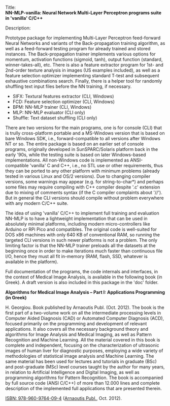 Title:<br/>
<b>NN-MLP-vanilla: Neural Network Multi-Layer Perceptron programs suite in 'vanilla' C/C++</b>

Description:<br/>
<p>Prototype package for implementing Multi-Layer Perceptron feed-forward Neural Networks and variants of the Back-propagation training algorithm, as well as a feed-forward testing program for already trained and stored instances. The Back-propagation trainer implements various options for momentum, activation functions (sigmoid, tanh), output function (standard, winner-takes-all), etc. There is also a feature extractor program for 1st- and 2nd-order texture analysis in images (US examples included), as well as a feature selection optimizer implementing standard T-test and subsequent exhaustive combinations search. Finally, there is a helper tool for randomly shuffling text input files before the NN training, if necessary.</p>
<ul>
  <li>SIFX: Textural features extractor (CLI, Windows)</li>
  <li>FCD: Feature selection optimizer (CLI, Windows)</li>
  <li>BPM: NN-MLP trainer (CLI, Windows)</li>
  <li>MLP: NN-MLP evaluator (CLI only)</li>
  <li>Shuffle: Text dataset shuffling (CLI only)</li>
</ul>
<p>There are two versions for the main programs, one is for console (CLI) that is trully cross-platform portable and a MS-Windows version that is based on bare Windows SDK, i.e., forward-compatible to all versions after Windows NT or so. The entire package is based on an earlier set of console programs, originally developed in SunSPARC/Solaris platform back in the early '90s, while the testing suite is based on later Windows-based implementations. All non-Windows code is implemented as ANSI-compatible 'vanilla' C and C++, i.e., no STL use or other requirements, thus they can be ported to any other platform with minimum problems (already tested in various Linux and OS/2 versions). Due to changing compiler versions, some warnings may appear (e.g. for string-to-char*) and perhaps some files may require compiling with C++ compiler despite '.c' extension due to mixing of comments syntax (if the C compiler complaints about '//'). But in general the CLI versions should compile without problem everywhere with any modern C/C++ suite.</p>
<p>The idea of using 'vanilla' C/C++ to implement full training and evaluation NN-MLP is to have a lightweight implementation that can be used in absolutely minimal platforms, including modern micro-controllers like Arduino or RPi Pico and compatibles. The original code is well-suited for DOS x86 machines with only 640 KB of conventional RAM, so running the targeted CLI versions in such newer platforms is not a problem. The only limiting factor is that the NN-MLP trainer preloads all the datasets at the beginning once in order to make iterations much faster than continuous file I/O, hence they must all fit in-memory (RAM, flash, SSD, whatever is available in the platform).</p>
<p>Full documentation of the programs, the code internals and interfaces, in the context of Medical Image Analysis, is available in the following book (in Greek). A draft version is also included in this package in the 'doc' folder.</p>
<p><strong>Algorithms for Medical Image Analysis – Part I: Applications Programming (in Greek)</strong></p>
<p>H. Georgiou. Book published by Arnaoutis Publ. (Oct. 2012). The book is the first part of a two-volume work on all the intermediate processing levels in Computer Aided Diagnosis (CAD) or Automated Computer Diagnosis (ACD), focused primarily on the programming and development of relevant applications. It also covers all the necessary background theory and algorithms for Image Analysis and Medical Imaging, as well as Pattern Recognition and Machine Learning. All the material covered in this book is complete and independent, focusing on the characterization of ultrasonic images of human liver for diagnostic purposes, employing a wide variety of methodologies of statistical image analysis and Machine Learning. The same material has been used for lectures and tutorials in graduate (BSc) and post-graduate (MSc) level courses taught by the author for many years, in relation to Artificial Intelligence and Digital Imaging, as well as programming algorithms for Pattern Recognition. The book is accompanied by full source code (ANSI C/C++) of more than 12.000 lines and complete description of the implemented full applications that are presented therein.</p>
<a href="http://www.ekdoseis-arnaoutis.gr/panepistimiaka/algorithmoi-analysis-iatrikis-eikonas-tomos-a-detail" target="_blank">ISBN: 978-960-9764-09-4</a> (<a href="http://www.ekdoseis-arnaoutis.gr" target="_blank">Arnaoutis Publ.</a>, Oct. 2012).
